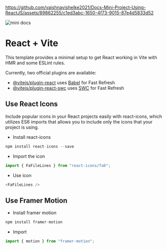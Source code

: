 https://github.com/vaishnavishelke2021/Docs-Mini-Project-Using-ReactJS/assets/89862255/c1ed3abc-1650-4f73-9015-87e4d5833d52

![mini docs](https://github.com/vaishnavishelke2021/Docs-Mini-Project-Using-ReactJS/assets/89862255/bc53db88-a6b7-482f-aa7d-e9bdb84ddb2f)


# React + Vite

This template provides a minimal setup to get React working in Vite with HMR and some ESLint rules.

Currently, two official plugins are available:

- [@vitejs/plugin-react](https://github.com/vitejs/vite-plugin-react/blob/main/packages/plugin-react/README.md) uses [Babel](https://babeljs.io/) for Fast Refresh
- [@vitejs/plugin-react-swc](https://github.com/vitejs/vite-plugin-react-swc) uses [SWC](https://swc.rs/) for Fast Refresh

## Use React Icons

Include popular icons in your React projects easily with react-icons, which utilizes ES6 imports that allows you to include only the icons that your project is using.

- Install react-icons

```javascript
npm install react-icons --save
```

- Import the icon

```javascript
import { FaFileLines } from "react-icons/fa6";
```

- Use icon

```javascript
<FaFileLines />
```

## Use Framer Motion

- Install framer motion

```javascript
npm install framer-motion
```

- Import

```javascript
import { motion } from "framer-motion";
```
